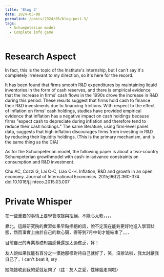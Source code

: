 ```yaml
---
title: 'Blog 3'
date: 2024-05-08
permalink: /posts/2024/05/blog-post-3/
tags:
  - Schumpeterian model
  - Complete info game
---
```



Research Aspect
======
In fact, this is the topic of the Institute's internship, but I can't say it's completely irrelevant to my direction, so it's here for the record.

It has been found that firms smooth R&D expenditures by maintaining liquid inventories in the form of cash reserves, and there is empirical evidence that the increase in firms' cash flows in the 1990s drove the increase in R&D during this period. These results suggest that firms hold cash to finance their R&D investments due to financing frictions. With respect to the effect of inflation on firms' cash holdings, studies have provided empirical evidence that inflation has a negative impact on cash holdings because firms "expect cash to depreciate during inflation and therefore tend to reduce their cash holdings." The same literature, using firm-level panel data, suggests that high inflation discourages firms from investing in R&D by reducing their liquidity holdings. (This is the primary mechanism, and is the same thing as the CIA)

As for the Schumpeterian model, the following paper is about a two-country Schumpeterian growthmodel with cash-in-advance constraints on consumption and R&D investment.

Chu AC, Cozzi G, Lai C-C, Liao C-H. Inflation, R&D and growth in an open economy. Journal of International Economics. 2015;96(2):360-374. doi:10.1016/j.jinteco.2015.03.007

Private Whisper
======
在一些重要的事情上要學會取捨與拒絕，不能心太軟，，，，

靠北，這段研究院的實習如果早點拒絕的話，說不定現在能夠更好地進入學習狀態，然而事實上由於自己的軟心腸，得等到7月中旬才能結束了，，，

目前自己的專業基礎知識感覺還是太過貧乏，幹！

友人說如果我能有百分之一慣她那樣對待自己就好了，笑，沒辦法啦，我太討厭我自己了，i can't beat it, sry

她能接收到我的愛就足夠了（註：友人之愛，性緣腦走開啦）


